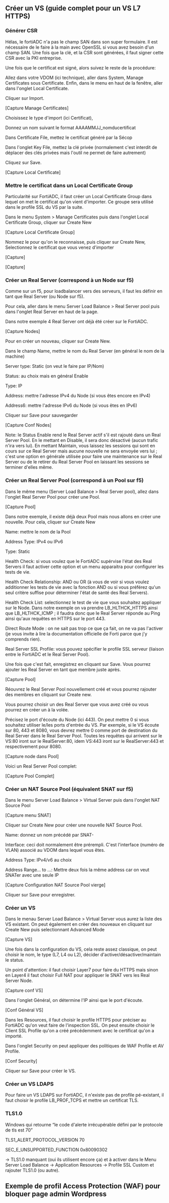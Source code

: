 Créer un VS (guide complet pour un VS L7 HTTPS)
-----------------------------------------------

### Générer CSR

Hélas, le fortiADC n'a pas le champ SAN dans son super formulaire. Il est nécessaire de le faire à la main avec OpenSSL si vous avez besoin d'un champ SAN. Une fois que la clé, et la CSR sont générées, il faut signer cette CSR avec la PKI entreprise.

Une fois que le certificat est signé, alors suivez le reste de la procédure:

Allez dans votre VDOM (ici technique), aller dans System, Manage Certificates sous Certificate. Enfin, dans le menu en haut de la fenêtre, aller dans l'onglet Local Certificate.

Cliquer sur Import.

\[Capture Manage Certificates\]

Choisissez le type d'import (ici Certificat),

Donnez un nom suivant le format AAAAMMJJ\_nomducertificat

Dans Certificate File, mettez le certificat généré par la Sécop

Dans l'onglet Key File, mettez la clé privée (normalement c'est interdit de déplacer des clés privées mais l'outil ne permet de faire autrement)

Cliquez sur Save.

\[Capture Local Certificate\]

### Mettre le certificat dans un Local Certificate Group

Particularité sur FortiADC, il faut créer un Local Certificate Group dans lequel on met le certificat qu'on vient d'importer. Ce groupe sera utilisé dans le profile SSL du VS par la suite.

Dans le menu System > Manage Certificates puis dans l'onglet Local Certificate Group, cliquer sur Create New

\[Capture Local Certificate Group\]

Nommez le pour qu'on le reconnaisse, puis cliquer sur Create New, Selectionnez le certificat que vous venez d'importer

\[Capture\]

\[Capture\]

### Créer un Real Server (correspond à un Node sur f5)

Comme sur un f5, pour loadbalancer vers des serveurs, il faut les définir en tant que Real Server (ou Node sur f5).

Pour cela, aller dans le menu Server Load Balance > Real Server pool puis dans l'onglet Real Server en haut de la page.

Dans notre exemple 4 Real Server ont déjà été créer sur le FortiADC.

\[Capture Nodes\]

Pour en créer un nouveau, cliquer sur Create New.

Dans le champ Name, mettre le nom du Real Server (en général le nom de la machine)

Server type: Static (on veut le faire par IP/Nom)

Status: au choix mais en général Enable

Type: IP

Address: mettre l'adresse IPv4 du Node (si vous êtes encore en IPv4)

Address6: mettre l'adresse IPv6 du Node (si vous êtes en IPv6)

Cliquer sur Save pour sauvegarder

\[Capture Conf Nodes\]

Note: le Status Enable rend le Real Server actif s'il est rajouté dans un Real Server Pool. En le mettant en Disable, il sera donc désactivé (aucun trafic n'ira vers lui). En mettant Maintain, vous laissez les sessions qui sont en cours sur ce Real Server mais aucune nouvelle ne sera envoyée vers lui ; c'est une option en générale utilisée pour faire une maintenance sur le Real Server ou de le retirer du Real Server Pool en laissant les sessions se terminer d'elles même.

### Créer un Real Server Pool (correspond à un Pool sur f5)

Dans le même menu (Server Load Balance > Real Server pool), allez dans l'onglet Real Server Pool pour créer une Pool.

\[Capture Pool\]

Dans notre exemple, il existe déjà deux Pool mais nous allons en créer une nouvelle. Pour cela, cliquer sur Create New

Name: mettre le nom de la Pool

Address Type: IPv4 ou IPv6

Type: Static

Health Check: si vous voulez que le FortiADC supérvise l'état des Real Servers il faut activer cette option et un menu apparaitra pour configurer les tests de vie.

Health Check Relationship: AND ou OR (à vous de voir si vous voulez additionner les tests de vie avec la fonction AND ou si vous préférez qu'un seul critère suffise pour déterminer l'état de santé des Real Servers).

Health Check List: selectionnez le test de vie que vous souhaitez appliquer sur le Node. Dans notre exemple on va prendre LB\_HLTHCK\_HTTPS ainsi que LB\_HLTHCK\_ICMP ; il faudra donc que le Real Server réponde au Ping ainsi qu'aux requêtes en HTTPS sur le port 443.

Direct Route Mode : on ne sait pas trop ce que ça fait, on ne va pas l'activer (je vous invite à lire la documentation officielle de Forti parce que j'y comprends rien).

Real Server SSL Profile: vous pouvez spécifier le profile SSL serveur (liaison entre le FortiADC et le Real Server Pool).

Une fois que c'est fait, enregistrez en cliquant sur Save. Vous pourrez ajouter les Real Server en tant que membre juste après.

\[Capture Pool\]

Réouvrez le Real Server Pool nouvellement créé et vous pourrez rajouter des membres en cliquant sur Create new.

Vous pourrez choisir un des Real Server que vous avez créé ou vous pourrez en créer un à la volée.

Précisez le port d'écoute du Node (ici 443). On peut mettre 0 si vous souhaitez utiliser le/les ports d'entrée du VS. Par exemple, si le VS écoute sur 80, 443 et 8080, vous devrez mettre 0 comme port de destination du Real Server dans le Real Server Pool. Toutes les requêtes qui arrivent sur le VS:80 iront sur le RealServer:80, idem VS:443 iront sur le RealServer:443 et respectivement pour 8080.

\[Capture node dans Pool\]

Voici un Real Server Pool complet:

\[Capture Pool Complet\]

### Créer un NAT Source Pool (équivalent SNAT sur f5)

Dans le menu Server Load Balance > Virtual Server puis dans l'onglet NAT Source Pool

\[Capture menu SNAT\]

Cliquer sur Create New pour créer une nouvelle NAT Source Pool.

Name: donnez un nom précédé par SNAT-

Interface: ceci doit normalement être prérempli. C'est l'interface (numéro de VLAN) associé au VDOM dans lequel vous êtes.

Address Type: IPv4/v6 au choix

Address Range... to ...: Mettre deux fois la même address car on veut SNATer avec une seule IP

\[Capture Configuration NAT Source Pool vierge\]

Cliquer sur Save pour enregistrer.

### Créer un VS

Dans le menau Server Load Balance > Virtual Server vous aurez la liste des VS existant. On peut également en créer des nouveaux en cliquant sur Create New puis selectionnant Advanced Mode

\[Capture VS\]

Une fois dans la configuration du VS, cela reste assez classique, on peut choisir le nom, le type (L7, L4 ou L2), décider d'activer/désactiver/maintain le status.

Un point d'attention: il faut choisir Layer7 pour faire du HTTPS mais sinon en Layer4 il faut choisir Full NAT pour appliquer le SNAT vers les Real Server Node.

\[Capture conf VS\]

Dans l'onglet Général, on détermine l'IP ainsi que le port d'écoute.

\[Conf Général VS\]

Dans les Resources, il faut choisir le profile HTTPS pour préciser au FortiADC qu'on veut faire de l'inspection SSL. On peut ensuite choisir le Client SSL Profile qu'on a créé précédemment avec le certificat qu'on a importé.

Dans l'onglet Security on peut appliquer des politiques de WAF Profile et AV Profile.

\[Conf Security\]

Cliquer sur Save pour créer le VS.

### Créer un VS LDAPS

Pour faire un VS LDAPS sur FortiADC, il n'existe pas de profile pé-existant, il faut choisir le profile LB\_PROF\_TCPS et mettre un certificat TLS.

### TLS1.0

Windows qui retourne “le code d'alerte irrécupérable défini par le protocole de tls est 70”

TLS1\_ALERT\_PROTOCOL\_VERSION 70

SEC\_E\_UNSUPPORTED\_FUNCTION 0x80090302

→ TLS1.0 manquant (oui ils utilisent encore ça) et à activer dans le Menu Server Load Balance → Application Resources → Profile SSL Custom et rajouter TLS1.0 (ou autre).


Exemple de profil Access Protection (WAF) pour bloquer page admin Wordpress
---------------------------------------------------------------------------
[](/fortinet/images/adc-waf-wordpress-admin-protect.png)
